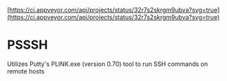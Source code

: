 [https://ci.appveyor.com/api/projects/status/32r7s2skrgm9ubva?svg=true](https://ci.appveyor.com/api/projects/status/32r7s2skrgm9ubva?svg=true)

# PSSSH
Utilizes Putty's PLINK.exe (version 0.70) tool to run SSH commands on remote hosts